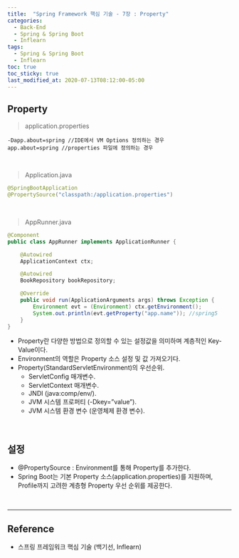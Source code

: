 ```yaml
---
title:  "Spring Framework 핵심 기술 - 7장 : Property"
categories:
  - Back-End
  - Spring & Spring Boot
  - Inflearn
tags:
  - Spring & Spring Boot
  - Inflearn
toc: true
toc_sticky: true
last_modified_at: 2020-07-13T08:12:00-05:00
---
```


## Property

> application.properties

```properties
-Dapp.about=spring //IDE에서 VM Options 정의하는 경우
app.about=spring //properties 파일에 정의하는 경우
```

<br>

> Application.java

```java
@SpringBootApplication
@PropertySource("classpath:/application.properties")
```

<br>

> AppRunner.java

```java
@Component
public class AppRunner implements ApplicationRunner {

    @Autowired
    ApplicationContext ctx;

    @Autowired
    BookRepository bookRepository;

    @Override
    public void run(ApplicationArguments args) throws Exception {
        Environment evt = (Environment) ctx.getEnvironment();
        System.out.println(evt.getProperty("app.name")); //spring5
    }
}
```

* Property란 다양한 방법으로 정의할 수 있는 설정값을 의미하며 계층적인 Key-Value이다.
* Environment의 역할은 Property 소스 설정 및 값 가져오기다.
* Property(StandardServletEnvironment)의 우선순위.
  * ServletConfig 매개변수.
  * ServletContext 매개변수.
  * JNDI (java:comp/env/).
  * JVM 시스템 프로퍼티 (-Dkey=”value”).
  * JVM 시스템 환경 변수 (운영체제 환경 변수).

<br>

## 설정

* @PropertySource : Environment를 통해 Property를 추가한다.
* Spring Boot는 기본 Property 소스(application.properties)를 지원하며, Profile까지 고려한 계층형 Property 우선 순위를 제공한다.

<br>

---

## Reference

*	스프링 프레임워크 핵심 기술 (백기선, Inflearn)
